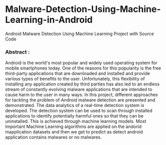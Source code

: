 # Malware-Detection-Using-Machine-Learning-in-Android
Android Malware Detection Using Machine Learning Project with Source Code

### Abstract : 
Android is the world's most popular and widely used operating system for mobile smartphones today. One
of the reasons for this popularity is the free third-party applications that are downloaded and installed and
provide various types of benefits to the user. Unfortunately, this flexibility of installing any application
created by third parties has also led to an endless stream of constantly evolving malware applications that
are intended to cause harm to the user in many ways.
In this project, different approaches for tackling the problem of Android malware detection are presented
and demonstrated. The data analytics of a real-time detection system is developed. The detection system
can be used to scan through installed applications to identify potentially harmful ones so that they can be
uninstalled. This is achieved through machine learning models.
Most Important Machine Learning algorithms are applied on the andorid mapplication datasets and then we get to predict as detect android application contains malwares or no malwares. 
